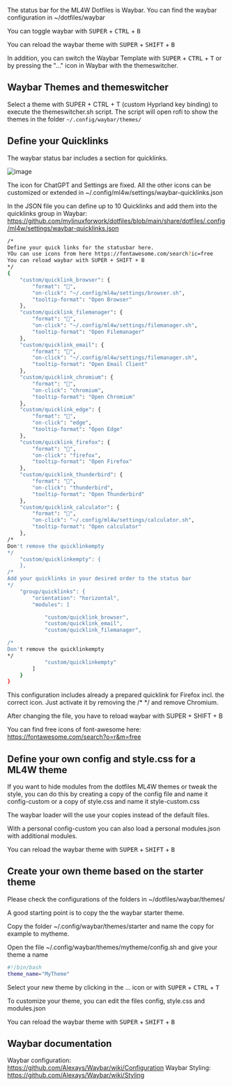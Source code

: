 The status bar for the ML4W Dotfiles is Waybar. You can find the waybar configuration in ~/dotfiles/waybar

You can toggle waybar with <kbd>SUPER</kbd> + <kbd>CTRL</kbd> + <kbd>B</kbd>

You can reload the waybar theme with <kbd>SUPER</kbd> + <kbd>SHIFT</kbd> + <kbd>B</kbd>

In addition, you can switch the Waybar Template with <kbd>SUPER</kbd> + <kbd>CTRL</kbd> + <kbd>T</kbd> or by pressing the "..." icon in Waybar with the themeswitcher. 

## Waybar Themes and themeswitcher

Select a theme with SUPER + CTRL + T (custom Hyprland key binding) to execute the themeswitcher.sh script. The script will open rofi to show the themes in the folder `~/.config/waybar/themes/`

## Define your Quicklinks

The waybar status bar includes a section for quicklinks. 

![image](/bar.png)

The icon for ChatGPT and Settings are fixed. All the other icons can be customized or extended in ~/.config/ml4w/settings/waybar-quicklinks.json

In the JSON file you can define up to 10 Quicklinks and add them into the quicklinks group in Waybar:
https://github.com/mylinuxforwork/dotfiles/blob/main/share/dotfiles/.config/ml4w/settings/waybar-quicklinks.json

```sh
/*
Define your quick links for the statusbar here.
YOu can use icons from here https://fontawesome.com/search?ic=free
You can reload waybar with SUPER + SHIFT + B
*/
{
    "custom/quicklink_browser": {
        "format": "",
        "on-click": "~/.config/ml4w/settings/browser.sh",
        "tooltip-format": "Open Browser"
    },
    "custom/quicklink_filemanager": {
        "format": "",
        "on-click": "~/.config/ml4w/settings/filemanager.sh",
        "tooltip-format": "Open Filemanager"
    },
    "custom/quicklink_email": {
        "format": "",
        "on-click": "~/.config/ml4w/settings/filemanager.sh",
        "tooltip-format": "Open Email Client"
    },
    "custom/quicklink_chromium": {
        "format": "",
        "on-click": "chromium",
        "tooltip-format": "Open Chromium"
    },
    "custom/quicklink_edge": {
        "format": "",
        "on-click": "edge",
        "tooltip-format": "Open Edge"
    },
    "custom/quicklink_firefox": {
        "format": "",
        "on-click": "firefox",
        "tooltip-format": "Open Firefox"
    },
    "custom/quicklink_thunderbird": {
        "format": "",
        "on-click": "thunderbird",
        "tooltip-format": "Open Thunderbird"
    },
    "custom/quicklink_calculator": {
        "format": "",
        "on-click": "~/.config/ml4w/settings/calculator.sh",
        "tooltip-format": "Open calculator"
    },
/*
Don't remove the quicklinkempty
*/
    "custom/quicklinkempty": {
    },
/*
Add your quicklinks in your desired order to the status bar
*/
    "group/quicklinks": {
        "orientation": "horizontal",
        "modules": [

            "custom/quicklink_browser",
            "custom/quicklink_email",
            "custom/quicklink_filemanager",

/*
Don't remove the quicklinkempty
*/
            "custom/quicklinkempty"
        ]
    }
}
```
This configuration includes already a prepared quicklink for Firefox incl. the correct icon. Just activate it by removing the /* */ and remove Chromium.

After changing the file, you have to reload waybar with SUPER + SHIFT + B

You can find free icons of font-awesome here: https://fontawesome.com/search?o=r&m=free

## Define your own config and style.css for a ML4W theme

If you want to hide modules from the dotfiles ML4W themes or tweak the style, you can do this by creating a copy of the config file and name it config-custom or a copy of style.css and name it style-custom.css

The waybar loader will the use your copies instead of the default files.

With a personal config-custom you can also load a personal modules.json with additional modules.

You can reload the waybar theme with <kbd>SUPER</kbd> + <kbd>SHIFT</kbd> + <kbd>B</kbd>

## Create your own theme based on the starter theme

Please check the configurations of the folders in ~/dotfiles/waybar/themes/

A good starting point is to copy the the waybar starter theme.

Copy the folder ~/.config/waybar/themes/starter and name the copy for example to mytheme.

Open the file ~/.config/waybar/themes/mytheme/config.sh and give your theme a name 

```sh
#!/bin/bash
theme_name="MyTheme"
```

Select your new theme by clicking in the ... icon or with <kbd>SUPER</kbd> + <kbd>CTRL</kbd> + <kbd>T</kbd>

To customize your theme, you can edit the files config, style.css and modules.json 

You can reload the waybar theme with <kbd>SUPER</kbd> + <kbd>SHIFT</kbd> + <kbd>B</kbd>

## Waybar documentation

Waybar configuration: https://github.com/Alexays/Waybar/wiki/Configuration
Waybar Styling: https://github.com/Alexays/Waybar/wiki/Styling

